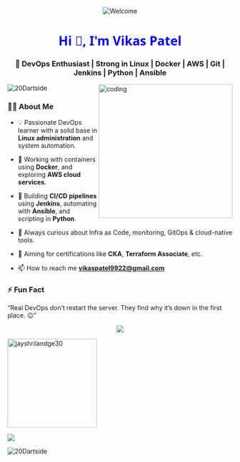 <p align="center">
  <img src="https://github.com/20Dartside/20Dartside/assets/your-banner.gif" alt="Welcome " />
</p>

<h1 align="center">
  <span style="color:blue; font-family:Segoe UI, Tahoma, Geneva, Verdana, sans-serif;">
    Hi 👋, I'm <span style="color:blue;">Vikas Patel</span>
  </span>
</h1>

<h3 align="center">🚀 DevOps Enthusiast | Strong in Linux | Docker | AWS | Git | Jenkins | Python | Ansible</h3>


<img align="right" alt="coding" width="300" src="https://raw.githubusercontent.com/abhisheknaiidu/abhisheknaiidu/master/code.gif"> 

<p align="left"> <img src="https://komarev.com/ghpvc/?username=20Dartside&label=Profile%20views&color=0e75b6&style=flat" alt="20Dartside" /> </p>



### 🧑‍💻 About Me

- 💡 Passionate DevOps learner with a solid base in **Linux administration** and system automation.
- 🐳 Working with containers using **Docker**, and exploring **AWS cloud services**.
- 🔧 Building **CI/CD pipelines** using **Jenkins**, automating with **Ansible**, and scripting in **Python**.
- 📘 Always curious about Infra as Code, monitoring, GitOps & cloud-native tools.
- 🚀 Aiming for certifications like **CKA**, **Terraform Associate**, etc.


- 📫 How to reach me **vikaspatel9922@gmail.com**


### ⚡ Fun Fact

 “Real DevOps don’t restart the server. They find why it’s down in the first place. 😉”


<p align="center">
  <img src="https://skillicons.dev/icons?i=linux,docker,aws,git,jenkins,ansible,python,mysql-server,bash,kubernetes,vscode,github,php,js,mysql" />
</p>

<p>
  <img align="center" height=200 src="https://github-readme-stats.vercel.app/api/top-langs?username=20dartside&show_icons=true&locale=en&layout=compact&theme=dark" alt="jayshrilandge30" />
</p>

<img align="center"  src="https://github-readme-stats.vercel.app/api?username=20Dartside&show_icons=true&locale=en&theme=midnight-purple&rank_icon=github"/>

<p><img align="center" " src="https://github-readme-streak-stats.herokuapp.com/?user=20Dartside&theme=transparent" alt="20Dartside" /></p>










